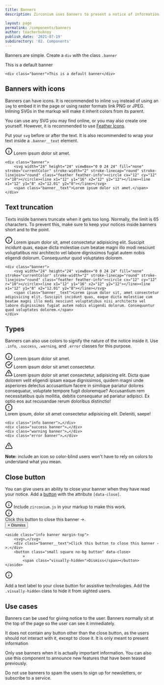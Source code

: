 ```yaml
---
title: Banners
description: Zirconium uses banners to present a notice of information.

layout: page
permalink: /components/banners
author: teacherbuknoy
publish_date: '2021-07-19'
subdirectory: '02. Components'
---
```


Banners are simple. Create a `div` with the class `.banner`

<div class="banner">This is a default banner</div>

<pre class="code-snippet" data-prog-lang="html"><code data-language="html">&lt;div class="banner">This is a default banner&lt;/div></code></pre>

## Banners with icons

Banners can have icons. It is recommended to inline `svg` instead of using an `img` to embed it in the page or using raster formats link PNG or JPEG. Inlining SVGs in the markup will make it inherit colors from its parent.

You can use any SVG you may find online, or you may also create one yourself. However, it is recommended to use [Feather Icons](https://feathericons.com).

Put your `svg` before or after the text. It is also recommended to wrap your text inside a `.banner__text` element.

<div class="banner">
    <svg width="24" height="24" viewBox="0 0 24 24" fill="none" stroke="currentColor" stroke-width="2" stroke-linecap="round" stroke-linejoin="round" class="feather feather-info"><circle cx="12" cy="12" r="10"></circle><line x1="12" y1="16" x2="12" y2="12"></line><line x1="12" y1="8" x2="12.01" y2="8"></line></svg>
    <span class="banner__text">Lorem ipsum dolor sit amet.</span>
</div>

<pre class="code-snippet" data-prog-lang="html"><code data-language="html">&lt;div class="banner">
    &lt;svg width="24" height="24" viewBox="0 0 24 24" fill="none" stroke="currentColor" stroke-width="2" stroke-linecap="round" stroke-linejoin="round" class="feather feather-info">&lt;circle cx="12" cy="12" r="10">&lt;/circle>&lt;line x1="12" y1="16" x2="12" y2="12">&lt;/line>&lt;line x1="12" y1="8" x2="12.01" y2="8">&lt;/line>&lt;/svg>
    &lt;span class="banner__text">Lorem ipsum dolor sit amet.&lt;/span>
&lt;/div></code></pre>

## Text truncation

Texts inside banners truncate when it gets too long. Normally, the limit is 65 characters. To prevent this, make sure to keep your notices inside banners short and to the point.

<div class="banner">
    <svg width="24" height="24" viewBox="0 0 24 24" fill="none" stroke="currentColor" stroke-width="2" stroke-linecap="round" stroke-linejoin="round" class="feather feather-info"><circle cx="12" cy="12" r="10"></circle><line x1="12" y1="16" x2="12" y2="12"></line><line x1="12" y1="8" x2="12.01" y2="8"></line></svg>
    <span class="banner__text">Lorem ipsum dolor sit, amet consectetur adipisicing elit. Suscipit incidunt quas, eaque dicta molestiae cum beatae magni illo modi nesciunt voluptatibus nisi architecto vel labore dignissimos fugiat autem nobis eligendi dolorum. Consequuntur quod voluptates dolorem.</span>
</div>

<pre class="code-snippet" data-prog-lang="html"><code data-language="html">&lt;div class="banner">
    &lt;svg width="24" height="24" viewBox="0 0 24 24" fill="none" stroke="currentColor" stroke-width="2" stroke-linecap="round" stroke-linejoin="round" class="feather feather-info">&lt;circle cx="12" cy="12" r="10">&lt;/circle>&lt;line x1="12" y1="16" x2="12" y2="12">&lt;/line>&lt;line x1="12" y1="8" x2="12.01" y2="8">&lt;/line>&lt;/svg>
    &lt;span class="banner__text">Lorem ipsum dolor sit, amet consectetur adipisicing elit. Suscipit incidunt quas, eaque dicta molestiae cum beatae magni illo modi nesciunt voluptatibus nisi architecto vel labore dignissimos fugiat autem nobis eligendi dolorum. Consequuntur quod voluptates dolorem.&lt;/span>
&lt;/div></code></pre>

## Types

Banners can also use colors to signify the nature of the notice inside it. Use `.info`, `.success`, `.warning`, and `.error` classes for this purpose.

<div class="info banner margin-top">
    <svg width="24" height="24" viewBox="0 0 24 24" fill="none" stroke="currentColor" stroke-width="2" stroke-linecap="round" stroke-linejoin="round" class="feather feather-info"><circle cx="12" cy="12" r="10"></circle><line x1="12" y1="16" x2="12" y2="12"></line><line x1="12" y1="8" x2="12.01" y2="8"></line></svg>
    <span class="banner__text">Lorem ipsum dolor sit amet.</span>
</div>
<div class="success banner margin-top">
    <svg width="24" height="24" viewBox="0 0 24 24" fill="none" stroke="currentColor" stroke-width="2" stroke-linecap="round" stroke-linejoin="round" class="feather feather-check-circle"><path d="M22 11.08V12a10 10 0 1 1-5.93-9.14"></path><polyline points="22 4 12 14.01 9 11.01"></polyline></svg>
    <span class="banner__text">Lorem ipsum dolor sit amet consectetur.</span>
</div>
<div class="warning banner margin-top">
    <svg width="24" height="24" viewBox="0 0 24 24" fill="none" stroke="currentColor" stroke-width="2" stroke-linecap="round" stroke-linejoin="round" class="feather feather-alert-triangle"><path d="M10.29 3.86L1.82 18a2 2 0 0 0 1.71 3h16.94a2 2 0 0 0 1.71-3L13.71 3.86a2 2 0 0 0-3.42 0z"></path><line x1="12" y1="9" x2="12" y2="13"></line><line x1="12" y1="17" x2="12.01" y2="17"></line></svg>
    <span class="banner__text">Lorem ipsum dolor sit amet consectetur, adipisicing elit. Dicta quae dolorem velit eligendi ipsam eaque dignissimos, quidem magni unde asperiores delectus accusantium facere in similique pariatur dolores consequatur, voluptate tempore fugit doloremque? Accusantium rem necessitatibus quis mollitia, debitis consequatur ad pariatur adipisci. Ex optio eos aut recusandae rerum doloribus distinctio!</span>
</div>
<div class="error banner margin-top">
    <svg width="24" height="24" viewBox="0 0 24 24" fill="none" stroke="currentColor" stroke-width="2" stroke-linecap="round" stroke-linejoin="round" class="feather feather-alert-octagon"><polygon points="7.86 2 16.14 2 22 7.86 22 16.14 16.14 22 7.86 22 2 16.14 2 7.86 7.86 2"></polygon><line x1="12" y1="8" x2="12" y2="12"></line><line x1="12" y1="16" x2="12.01" y2="16"></line></svg>
    <div class="banner__text">Lorem ipsum, dolor sit amet consectetur adipisicing elit. Deleniti, saepe!</div>
</div>

<pre class="code-snippet" data-prog-lang="html"><code data-language="html">&lt;div class="info banner">&hellip;&lt;/div>
&lt;div class="success banner">&hellip;&lt;/div>
&lt;div class="warning banner">&hellip;&lt;/div>
&lt;div class="error banner">&hellip;&lt;/div></code></pre>


<aside class="warning side-note">
    <svg width="24" height="24" viewBox="0 0 24 24" fill="none" stroke="currentColor" stroke-width="2" stroke-linecap="round" stroke-linejoin="round" class="feather feather-alert-triangle"><path d="M10.29 3.86L1.82 18a2 2 0 0 0 1.71 3h16.94a2 2 0 0 0 1.71-3L13.71 3.86a2 2 0 0 0-3.42 0z"></path><line x1="12" y1="9" x2="12" y2="13"></line><line x1="12" y1="17" x2="12.01" y2="17"></line></svg>
    <p><strong>Note:</strong> include an icon so color-blind users won't have to rely on colors to understand what you mean.</p>
</aside>

## Close button
You can give users an ability to close your banner when they have read your notice. Add a [button](./buttons.html) with the attribute `[data-close]`.


<aside class="info side-note">
    <svg width="24" height="24" viewBox="0 0 24 24" fill="none" stroke="currentColor" stroke-width="2" stroke-linecap="round" stroke-linejoin="round" class="feather feather-info"><circle cx="12" cy="12" r="10"></circle><line x1="12" y1="16" x2="12" y2="12"></line><line x1="12" y1="8" x2="12.01" y2="8"></line></svg>
    Include <code>zirconium.js</code> in your markup to make this work.
</aside>


<aside class="info banner margin-top">
    <svg width="24" height="24" viewBox="0 0 24 24" fill="none" stroke="currentColor" stroke-width="2" stroke-linecap="round" stroke-linejoin="round" class="feather feather-info"><circle cx="12" cy="12" r="10"></circle><line x1="12" y1="16" x2="12" y2="12"></line><line x1="12" y1="8" x2="12.01" y2="8"></line></svg>
    <div class="banner__text">Click this button to close this banner ->.</div>
    <button class="small square no-bg button" data-close>&times; <span class="visually-hidden">Dismiss</span></button>
</aside>

<pre class="code-snippet" data-prog-lang="html"><code data-language="html">&lt;aside class="info banner margin-top">
    &lt;svg>&hellip;&lt;/svg>
    &lt;div class="banner__text">Click this button to close this banner ->.&lt;/div>
    &lt;button class="small square no-bg button" data-close>
        &times;
        &lt;span class="visually-hidden">Dismiss&lt;/span>&lt;/button>
&lt;/aside></code></pre>

<aside class="info side-note">
    <svg width="24" height="24" viewBox="0 0 24 24" fill="none" stroke="currentColor" stroke-width="2" stroke-linecap="round" stroke-linejoin="round" class="feather feather-info"><circle cx="12" cy="12" r="10"></circle><line x1="12" y1="16" x2="12" y2="12"></line><line x1="12" y1="8" x2="12.01" y2="8"></line></svg>
    <p>Add a text label to your close button for assistive technologies. Add the <code>.visually-hidden</code> class to hide it from sighted users.</p>
</aside>

## Use cases

Banners can be used for giving notice to the user. Banners normally sit at the top of the page so the user can see it immediately.

It does not contain any button other than the close button, as the users should not interact with it, except to close it. It is only meant to present information

Only use banners when it is actually important information. You can also use this component to announce new features that have been teased previously.

Do not use banners to spam the users to sign up for newsletters, or subscribe to a service.
